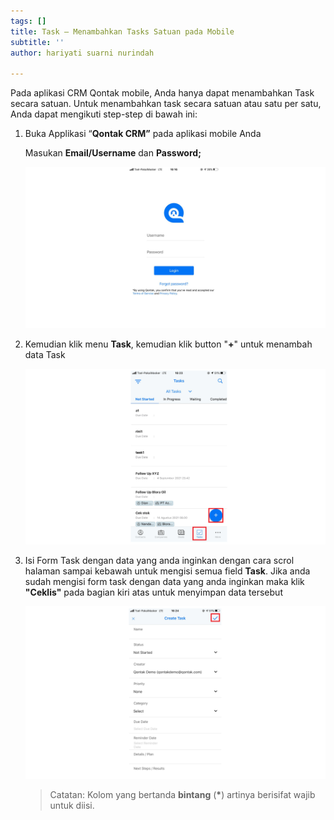 ```yaml
---
tags: []
title: Task – Menambahkan Tasks Satuan pada Mobile
subtitle: ''
author: hariyati suarni nurindah

---
```

Pada aplikasi CRM Qontak mobile, Anda hanya dapat menambahkan Task secara satuan. Untuk menambahkan task  secara satuan atau satu per satu, Anda dapat mengikuti step-step di bawah ini:

1. Buka Applikasi “**Qontak CRM”** pada aplikasi mobile Anda

   Masukan **Email/Username** dan **Password;**

   ![](/uploads/kontakmobile.PNG)
2. Kemudian klik menu **Task**, kemudian klik button "**+**" untuk menambah data Task

   ![](/uploads/tambahsatuantaskmobile.PNG)
3. Isi Form Task dengan data yang anda inginkan dengan cara scrol halaman sampai kebawah untuk mengisi semua field **Task**. Jika anda sudah mengisi form task dengan data yang anda inginkan maka klik **"Ceklis"** pada bagian kiri atas untuk menyimpan data tersebut

   ![](/uploads/tambahsatuantaskmobile1.PNG)

   > Catatan: Kolom yang bertanda **bintang** (__*__) artinya berisifat wajib untuk diisi.